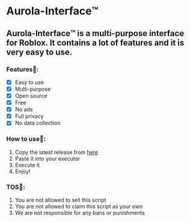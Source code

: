 # Aurola-Interface™️
## Aurola-Interface™️ is a multi-purpose interface for Roblox. It contains a lot of features and it is very easy to use.
<!---->
### Features💫:
- [x] Easy to use
- [x] Multi-purpose
- [x] Open source
- [x] Free
- [x] No ads
- [x] Full privacy
- [x] No data collection
<!---->
### How to use💭:
1. Copy the latest release from [here](https://raw.githubusercontent.com/Sino1507/Aurola-Interface/main/base.lua)
2. Paste it into your executor
3. Execute it
4. Enjoy!
<!---->
### TOS🤖:
1. You are not allowed to sell this script
2. You are not allowed to claim this script as your own
3. We are not responsible for any bans or punishments